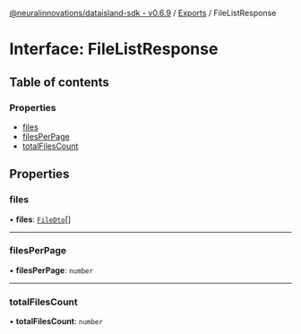 [@neuralinnovations/dataisland-sdk - v0.6.9](../../README.md) / [Exports](../modules.md) / FileListResponse

# Interface: FileListResponse

## Table of contents

### Properties

- [files](FileListResponse.md#files)
- [filesPerPage](FileListResponse.md#filesperpage)
- [totalFilesCount](FileListResponse.md#totalfilescount)

## Properties

### files

• **files**: [`FileDto`](FileDto.md)[]

___

### filesPerPage

• **filesPerPage**: `number`

___

### totalFilesCount

• **totalFilesCount**: `number`

